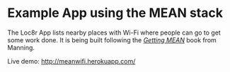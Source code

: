# Example App using the MEAN stack

The Loc8r App lists nearby places with Wi-Fi where people can go to get some work done.  It is being built following the *[Getting MEAN](https://www.manning.com/books/getting-mean-with-mongo-express-angular-and-node)* book from Manning.

Live demo: http://meanwifi.herokuapp.com/
